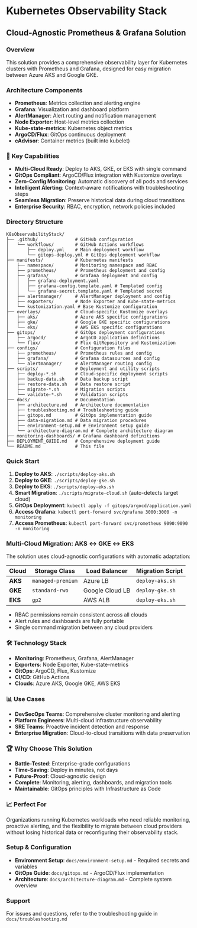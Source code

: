 # Kubernetes Observability Stack
## Cloud-Agnostic Prometheus & Grafana Solution

### Overview
This solution provides a comprehensive observability layer for Kubernetes clusters with Prometheus and Grafana, designed for easy migration between Azure AKS and Google GKE.

### Architecture Components
- **Prometheus**: Metrics collection and alerting engine
- **Grafana**: Visualization and dashboard platform
- **AlertManager**: Alert routing and notification management
- **Node Exporter**: Host-level metrics collection
- **Kube-state-metrics**: Kubernetes object metrics
- **ArgoCD/Flux**: GitOps continuous deployment
- **cAdvisor**: Container metrics (built into kubelet)

### 🚀 **Key Capabilities**
- **Multi-Cloud Ready**: Deploy to AKS, GKE, or EKS with single command
- **GitOps Compliant**: ArgoCD/Flux integration with Kustomize overlays
- **Zero-Config Monitoring**: Automatic discovery of all pods and services
- **Intelligent Alerting**: Context-aware notifications with troubleshooting steps
- **Seamless Migration**: Preserve historical data during cloud transitions
- **Enterprise Security**: RBAC, encryption, network policies included

### Directory Structure
```
K8sObservabilityStack/
├── .github/              # GitHub configuration
│   └── workflows/        # GitHub Actions workflows
│       ├── deploy.yml    # Main deployment workflow
│       └── gitops-deploy.yml # GitOps deployment workflow
├── manifests/            # Kubernetes manifests
│   ├── namespace/        # Monitoring namespace and RBAC
│   ├── prometheus/       # Prometheus deployment and config
│   ├── grafana/          # Grafana deployment and config
│   │   ├── grafana-deployment.yaml
│   │   ├── grafana-config.template.yaml # Templated config
│   │   └── grafana-secret.template.yaml # Templated secret
│   ├── alertmanager/     # AlertManager deployment and config
│   ├── exporters/        # Node Exporter and Kube-state-metrics
│   └── kustomization.yaml # Base Kustomize configuration
├── overlays/             # Cloud-specific Kustomize overlays
│   ├── aks/              # Azure AKS specific configurations
│   ├── gke/              # Google GKE specific configurations
│   └── eks/              # AWS EKS specific configurations
├── gitops/               # GitOps deployment configurations
│   ├── argocd/           # ArgoCD application definitions
│   └── flux/             # Flux GitRepository and Kustomization
├── configs/              # Configuration files
│   ├── prometheus/       # Prometheus rules and config
│   ├── grafana/          # Grafana datasources and config
│   └── alertmanager/     # AlertManager routing config
├── scripts/              # Deployment and utility scripts
│   ├── deploy-*.sh       # Cloud-specific deployment scripts
│   ├── backup-data.sh    # Data backup script
│   ├── restore-data.sh   # Data restore script
│   ├── migrate-*.sh      # Migration scripts
│   └── validate-*.sh     # Validation scripts
├── docs/                 # Documentation
│   ├── architecture.md   # Architecture documentation
│   ├── troubleshooting.md # Troubleshooting guide
│   ├── gitops.md         # GitOps implementation guide
│   ├── data-migration.md # Data migration procedures
│   ├── environment-setup.md # Environment setup guide
│   └── architecture-diagram.md # Complete architecture diagram
├── monitoring-dashboards/ # Grafana dashboard definitions
├── DEPLOYMENT_GUIDE.md   # Comprehensive deployment guide
└── README.md             # This file
```

### Quick Start
1. **Deploy to AKS**: `./scripts/deploy-aks.sh`
2. **Deploy to GKE**: `./scripts/deploy-gke.sh`
3. **Deploy to EKS**: `./scripts/deploy-eks.sh`
4. **Smart Migration**: `./scripts/migrate-cloud.sh` (auto-detects target cloud)
5. **GitOps Deployment**: `kubectl apply -f gitops/argocd/application.yaml`
6. **Access Grafana**: `kubectl port-forward svc/grafana 3000:3000 -n monitoring`
7. **Access Prometheus**: `kubectl port-forward svc/prometheus 9090:9090 -n monitoring`

### Multi-Cloud Migration: AKS ↔ GKE ↔ EKS
The solution uses cloud-agnostic configurations with automatic adaptation:

| Cloud | Storage Class | Load Balancer | Migration Script |
|-------|---------------|---------------|------------------|
| **AKS** | `managed-premium` | Azure LB | `deploy-aks.sh` |
| **GKE** | `standard-rwo` | Google Cloud LB | `deploy-gke.sh` |
| **EKS** | `gp2` | AWS ALB | `deploy-eks.sh` |

- RBAC permissions remain consistent across all clouds
- Alert rules and dashboards are fully portable
- Single command migration between any cloud providers

### 🛠️ **Technology Stack**
- **Monitoring**: Prometheus, Grafana, AlertManager
- **Exporters**: Node Exporter, Kube-state-metrics
- **GitOps**: ArgoCD, Flux, Kustomize
- **CI/CD**: GitHub Actions
- **Clouds**: Azure AKS, Google GKE, AWS EKS

### 📊 **Use Cases**
- **DevSecOps Teams**: Comprehensive cluster monitoring and alerting
- **Platform Engineers**: Multi-cloud infrastructure observability
- **SRE Teams**: Proactive incident detection and response
- **Enterprise Migration**: Cloud-to-cloud transitions with data preservation

### 🏆 **Why Choose This Solution**
- **Battle-Tested**: Enterprise-grade configurations
- **Time-Saving**: Deploy in minutes, not days
- **Future-Proof**: Cloud-agnostic design
- **Complete**: Monitoring, alerting, dashboards, and migration tools
- **Maintainable**: GitOps principles with Infrastructure as Code

### 📈 **Perfect For**
Organizations running Kubernetes workloads who need reliable monitoring, proactive alerting, and the flexibility to migrate between cloud providers without losing historical data or reconfiguring their observability stack.

### Setup & Configuration
- **Environment Setup**: `docs/environment-setup.md` - Required secrets and variables
- **GitOps Guide**: `docs/gitops.md` - ArgoCD/Flux implementation
- **Architecture**: `docs/architecture-diagram.md` - Complete system overview

### Support
For issues and questions, refer to the troubleshooting guide in `docs/troubleshooting.md`